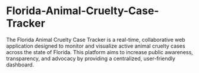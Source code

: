 # Florida-Animal-Cruelty-Case-Tracker
The Florida Animal Cruelty Case Tracker is a real-time, collaborative web application designed to monitor and visualize active animal cruelty cases across the state of Florida. This platform aims to increase public awareness, transparency, and advocacy by providing a centralized, user-friendly dashboard.
